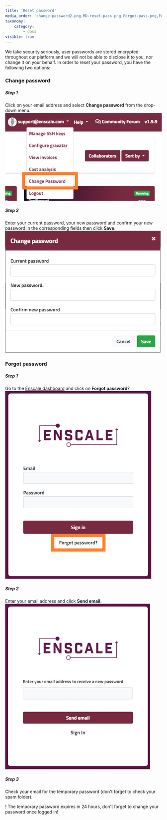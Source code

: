 ```yaml
---
title: 'Reset password'
media_order: 'change-password2.png,MD-reset-pass.png,Forgot-pass.png,Forgot-pass-request.png'
taxonomy:
    category:
        - docs
visible: true
---
```


We take security seriously, user passwords are stored encrypted throughout our platform and we will not be able to disclose it to you, nor change it on your behalf. In order to reset your password, you have the following two options:

### Change password

##### Step 1

Click on your email address and select **Change password** from the drop-down menu.
![](MD-reset-pass.png)

##### Step 2

Enter your current password, your new password and confirm your new password in the corresponding fields then click **Save**.
![](change-password2.png)

### Forgot password

##### Step 1

Go to the [Enscale dashboard](https://dashboard.enscale.com) and click on **Forgot password**?
![](Forgot-pass.png)

##### Step 2
Enter your email address and click **Send email**.
![](Forgot-pass-request.png)

##### Step 3

Check your email for the temporary password (don't forget to check your spam folder). 

! The temporary password expires in 24 hours, don't forget to change your password once logged in!

